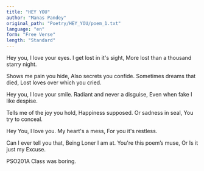 ```yaml
---
title: "HEY YOU"
author: "Manas Pandey"
original_path: "Poetry/HEY_YOU/poem_1.txt"
language: "en"
form: "Free Verse"
length: "Standard"
---
```

Hey you,
I love your eyes.
I get lost in it's sight,
More lost than a thousand starry night.

Shows me pain you hide,
Also secrets you confide.
Sometimes dreams that died,
Lost loves over which you cried.

Hey you,
I love your smile.
Radiant and never a disguise,
Even when fake I like despise.

Tells me of the joy you hold,
Happiness supposed.
Or sadness in seal,
You try to conceal.

Hey You,
I love you.
My heart's a mess,
For you it's restless.

Can I ever tell you that,
Being Loner I am at.
You're this poem’s muse,
Or Is it just my Excuse.

PSO201A Class was boring.